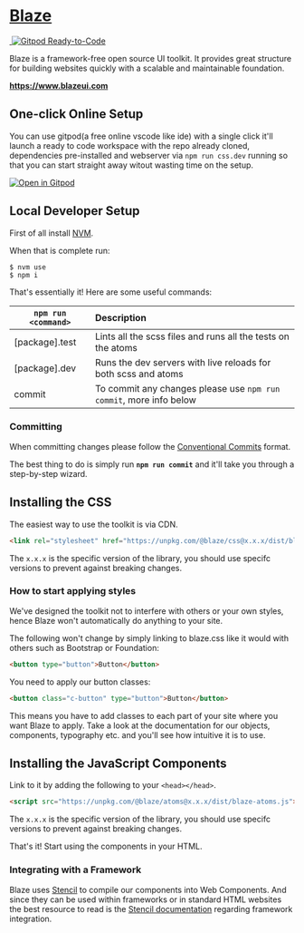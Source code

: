 # <a href="https://www.blazeui.com">Blaze</a>

<img src="https://github.com/BlazeSoftware/blaze/workflows/CI%20Build/badge.svg" alt="" /><a href="https://gitpod.io/#https://github.com/BlazeSoftware/blaze" title="Gitpod Ready-to-Code"> <img src="https://img.shields.io/badge/Gitpod-Ready--to--Code-blue?logo=gitpod" alt="Gitpod Ready-to-Code"></a>

Blaze is a framework-free open source UI toolkit. It provides great structure for building websites quickly with a scalable and maintainable foundation.

**https://www.blazeui.com**

## One-click Online Setup

You can use gitpod(a free online vscode like ide) with a single click it'll launch a ready to code workspace with the repo already cloned, dependencies pre-installed and webserver via `npm run css.dev` running so that you can start straight away witout wasting time on the setup.

[![Open in Gitpod](https://gitpod.io/button/open-in-gitpod.svg)](https://gitpod.io/from-referrer/)

## Local Developer Setup

First of all install [NVM](https://github.com/creationix/nvm#install-script).

When that is complete run:

```cli
$ nvm use
$ npm i
```

That's essentially it! Here are some useful commands:

| `npm run <command>` | Description                                                        |
| ------------------- | :----------------------------------------------------------------- |
| [package].test      | Lints all the scss files and runs all the tests on the atoms       |
| [package].dev       | Runs the dev servers with live reloads for both scss and atoms     |
| commit              | To commit any changes please use `npm run commit`, more info below |

### Committing

When committing changes please follow the [Conventional Commits](https://conventionalcommits.org/) format.

The best thing to do is simply run **`npm run commit`** and it'll take you through a step-by-step wizard.

## Installing the CSS

The easiest way to use the toolkit is via CDN.

```html
<link rel="stylesheet" href="https://unpkg.com/@blaze/css@x.x.x/dist/blaze.css" />
```

The `x.x.x` is the specific version of the library, you should use specifc versions to prevent against breaking changes.

### How to start applying styles

We've designed the toolkit not to interfere with others or your own styles, hence Blaze won't automatically do anything to your site.

The following won't change by simply linking to blaze.css like it would with others such as Bootstrap or Foundation:

```html
<button type="button">Button</button>
```

You need to apply our button classes:

```html
<button class="c-button" type="button">Button</button>
```

This means you have to add classes to each part of your site where you want Blaze to apply. Take a look at the documentation for our objects, components, typography etc. and you'll see how intuitive it is to use.

## Installing the JavaScript Components

Link to it by adding the following to your `<head></head>`.

```html
<script src="https://unpkg.com/@blaze/atoms@x.x.x/dist/blaze-atoms.js"></script>
```

The `x.x.x` is the specific version of the library, you should use specifc versions to prevent against breaking changes.

That's it! Start using the components in your HTML.

### Integrating with a Framework

Blaze uses [Stencil](http://stenciljs.com/) to compile our components into Web Components. And since they can be used within frameworks or in standard HTML websites the best resource to read is the [Stencil documentation](https://stenciljs.com/docs/overview) regarding framework integration.
